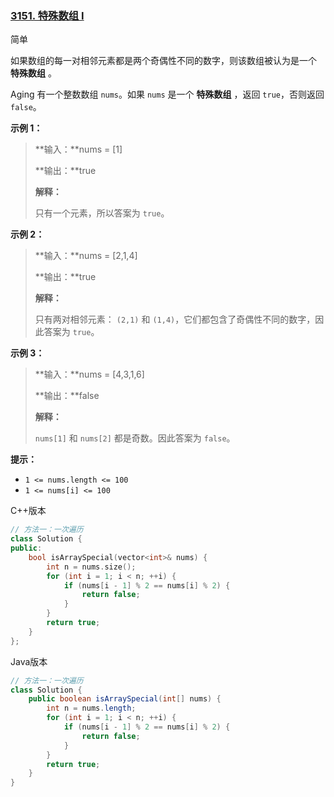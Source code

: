 ### [3151. 特殊数组 I](https://leetcode.cn/problems/special-array-i/)

简单

如果数组的每一对相邻元素都是两个奇偶性不同的数字，则该数组被认为是一个 **特殊数组** 。

Aging 有一个整数数组 `nums`。如果 `nums` 是一个 **特殊数组** ，返回 `true`，否则返回 `false`。

**示例 1：**

> **输入：**nums = [1]
>
> **输出：**true
>
> **解释：**
>
> 只有一个元素，所以答案为 `true`。

**示例 2：**

> **输入：**nums = [2,1,4]
>
> **输出：**true
>
> **解释：**
>
> 只有两对相邻元素： `(2,1)` 和 `(1,4)`，它们都包含了奇偶性不同的数字，因此答案为 `true`。

**示例 3：**

> **输入：**nums = [4,3,1,6]
>
> **输出：**false
>
> **解释：**
>
> `nums[1]` 和 `nums[2]` 都是奇数。因此答案为 `false`。

**提示：**

- `1 <= nums.length <= 100`
- `1 <= nums[i] <= 100`

C++版本

```c++
// 方法一：一次遍历
class Solution {
public:
    bool isArraySpecial(vector<int>& nums) {
        int n = nums.size();
        for (int i = 1; i < n; ++i) {
            if (nums[i - 1] % 2 == nums[i] % 2) {
                return false;
            }
        }
        return true;
    }
};
```

Java版本

```java
// 方法一：一次遍历
class Solution {
    public boolean isArraySpecial(int[] nums) {
        int n = nums.length;
        for (int i = 1; i < n; ++i) {
            if (nums[i - 1] % 2 == nums[i] % 2) {
                return false;
            }
        }
        return true;
    }
}
```

